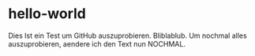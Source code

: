 # hello-world

Dies Ist ein Test um GitHub auszuprobieren. Bliblablub. 
Um nochmal alles auszuprobieren, aendere ich den Text nun NOCHMAL. 
